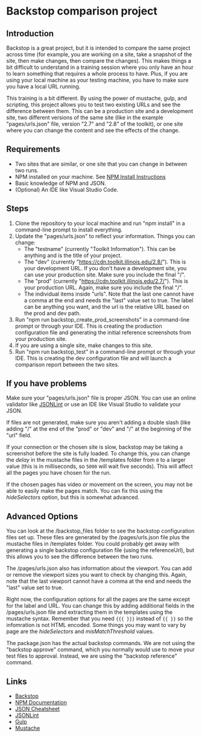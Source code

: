 # Backstop comparison project

## Introduction

Backstop is a great project, but it is intended to compare the same project across time (for example, you are working on a site, take a snapshot of the site, then make changes, then compare the changes). This makes things a bit difficult to understand in a training session where you only have an hour to learn something that requires a whole process to have. Plus, if you are using your local machine as your testing machine, you have to make sure you have a local URL running. 

This training is a bit different. By using the power of mustache, gulp, and scripting, this project allows you to test two existing URLs and see the difference between them. This can be a production site and a development site, two different versions of the same site (like in the example "pages/urls.json" file, version "2.7" and "2.8" of the toolkit), or one site where you can change the content and see the effects of the change.

## Requirements

* Two sites that are similar, or one site that you can change in between two runs. 
* NPM installed on your machine. See [NPM Install Instructions](https://docs.npmjs.com/downloading-and-installing-node-js-and-npm)
* Basic knowledge of NPM and JSON.
* (Optional) An IDE like Visual Studio Code. 

## Steps

1. Clone the repository to your local machine and run "npm install" in a command-line prompt to install everything.
2. Update the "pages/urls.json" to reflect your information. Things you can change:
    * The "testname" (currently "Toolkit Information"). This can be anything and is the title of your project. 
    * The "dev" (currently "https://cdn.toolkit.illinois.edu/2.8/"). This is your development URL. If you don't have a development site, you can use your production site. Make sure you include the final "/".
    * The "prod" (currently "https://cdn.toolkit.illinois.edu/2.7/"). This is your production URL. Again, make sure you include the final "/".
    * The individual items inside "urls". Note that the last one cannot have a comma at the end and needs the "last" value set to true. The label can be anything you want, and the url is the relative URL based on the prod and dev path. 
3. Run "npm run backstop_create_prod_screenshots" in a command-line prompt or through your IDE. This is creating the production configuration file and generating the initial reference screenshots from your production site. 
4. If you are using a single site, make changes to this site.
5. Run "npm run backstop_test" in a command-line prompt or through your IDE. This is creating the dev configuration file and will launch a comparison report between the two sites. 

## If you have problems

Make sure your "pages/urls.json" file is proper JSON. You can use an online validator like [JSONLint](https://jsonlint.com/) or use an IDE like Visual Studio to validate your JSON. 

If files are not generated, make sure you aren't adding a double slash (like adding "/" at the end of the "prod" or "dev" and "/" at the beginning of the "url" field.

If your connection or the chosen site is slow, backstop may be taking a screenshot before the site is fully loaded. To change this, you can change the _delay_ in the mustache files in the /templates folder from ``0`` to a larger value (this is in milliseconds, so ``5000`` will wait five seconds). This will affect all the pages you have chosen for the run. 

If the chosen pages has video or movement on the screen, you may not be able to easily make the pages match. You can fix this using the _hideSelectors_ option, but this is somewhat advanced. 

## Advanced Options
 
You can look at the /backstop_files folder to see the backstop configuration files set up. These files are generated by the /pages/urls.json file plus the mustache files in /templates folder. You could probably get away with generating a single backstop configuration file (using the referenceUrl), but this allows you to see the difference between the two runs.

The /pages/urls.json also has information about the viewport. You can add or remove the viewport sizes you want to check by changing this. Again, note that the last viewport cannot have a comma at the end and needs the "last" value set to true. 

Right now, the configuration options for all the pages are the same except for the label and URL. You can change this by adding additional fields in the /pages/urls.json file and extracting them in the templates using the mustache syntax. Remember that you need ``{{{ }}}`` instead of ``{{ }}`` so the infomration is not HTML encoded. Some things you may want to vary by page are the _hideSelectors_ and _misMatchThreshold_ values.

The package.json has the actual backstop commands. We are not using the "backstop approve" command, which you normally would use to move your test files to approval. Instead, we are using the "backstop reference" command. 

## Links

* [Backstop](https://github.com/garris/BackstopJS)
* [NPM Documentation](https://docs.npmjs.com/)
* [JSON Cheatsheet](https://quickref.me/json)
* [JSONLint](https://jsonlint.com/)
* [Gulp](https://gulpjs.com/)
* [Mustache](https://mustache.github.io/mustache.5.html)
